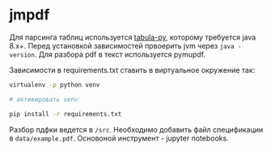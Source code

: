 # jmpdf

Для парсинга таблиц используется [tabula-py](https://tabula-py.readthedocs.io/en/latest/getting_started.html#example), которому требуется java 8.x+. Перед установкой зависимостей првоерить jvm через `java -version`. Для разбора pdf в текст используется pymupdf.

Зависимости в requirements.txt ставить в виртуальное окружение так:

```sh
virtualenv -p python venv

# активировать venv

pip install -r requirements.txt
```

Разбор пдфки ведется в `/src`. Необходимо добавить файл спецификации в `data/example.pdf`. Основоной инструмент - jupyter notebooks.

